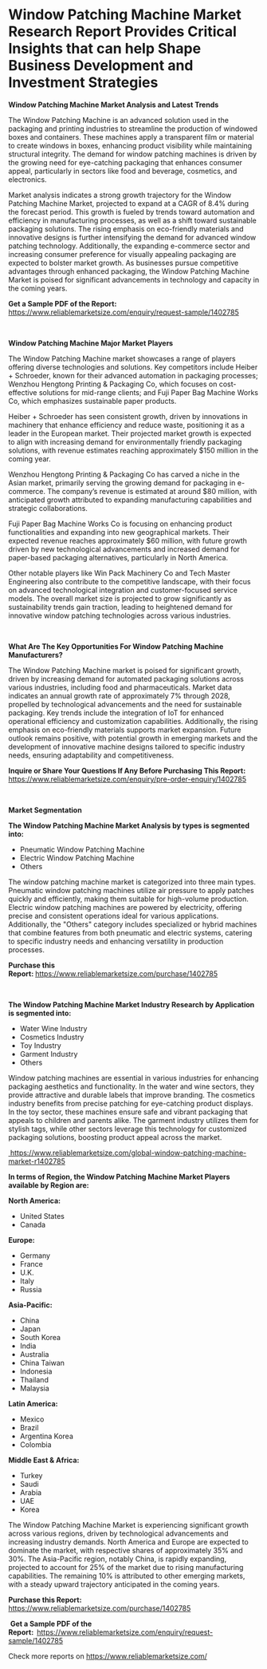 <p><h1>Window Patching Machine Market Research Report Provides Critical Insights that can help Shape Business Development and Investment Strategies</h1></p><p><strong>Window Patching Machine Market Analysis and Latest Trends</strong></p>
<p><p>The Window Patching Machine is an advanced solution used in the packaging and printing industries to streamline the production of windowed boxes and containers. These machines apply a transparent film or material to create windows in boxes, enhancing product visibility while maintaining structural integrity. The demand for window patching machines is driven by the growing need for eye-catching packaging that enhances consumer appeal, particularly in sectors like food and beverage, cosmetics, and electronics.</p><p>Market analysis indicates a strong growth trajectory for the Window Patching Machine Market, projected to expand at a CAGR of 8.4% during the forecast period. This growth is fueled by trends toward automation and efficiency in manufacturing processes, as well as a shift toward sustainable packaging solutions. The rising emphasis on eco-friendly materials and innovative designs is further intensifying the demand for advanced window patching technology. Additionally, the expanding e-commerce sector and increasing consumer preference for visually appealing packaging are expected to bolster market growth. As businesses pursue competitive advantages through enhanced packaging, the Window Patching Machine Market is poised for significant advancements in technology and capacity in the coming years.</p></p>
<p><strong>Get a Sample PDF of the Report:&nbsp;</strong> <a href="https://www.reliablemarketsize.com/enquiry/request-sample/1402785?utm_campaign=3112&utm_medium=2&utm_source=Github&utm_content=ia&utm_term=28032025&utm_id=window-patching-machine">https://www.reliablemarketsize.com/enquiry/request-sample/1402785</a></p>
<p>&nbsp;</p>
<p><strong>Window Patching Machine Major Market Players</strong></p>
<p><p>The Window Patching Machine market showcases a range of players offering diverse technologies and solutions. Key competitors include Heiber + Schroeder, known for their advanced automation in packaging processes; Wenzhou Hengtong Printing & Packaging Co, which focuses on cost-effective solutions for mid-range clients; and Fuji Paper Bag Machine Works Co, which emphasizes sustainable paper products. </p><p>Heiber + Schroeder has seen consistent growth, driven by innovations in machinery that enhance efficiency and reduce waste, positioning it as a leader in the European market. Their projected market growth is expected to align with increasing demand for environmentally friendly packaging solutions, with revenue estimates reaching approximately $150 million in the coming year.</p><p>Wenzhou Hengtong Printing & Packaging Co has carved a niche in the Asian market, primarily serving the growing demand for packaging in e-commerce. The company’s revenue is estimated at around $80 million, with anticipated growth attributed to expanding manufacturing capabilities and strategic collaborations.</p><p>Fuji Paper Bag Machine Works Co is focusing on enhancing product functionalities and expanding into new geographical markets. Their expected revenue reaches approximately $60 million, with future growth driven by new technological advancements and increased demand for paper-based packaging alternatives, particularly in North America.</p><p>Other notable players like Win Pack Machinery Co and Tech Master Engineering also contribute to the competitive landscape, with their focus on advanced technological integration and customer-focused service models. The overall market size is projected to grow significantly as sustainability trends gain traction, leading to heightened demand for innovative window patching technologies across various industries.</p></p>
<p>&nbsp;</p>
<p><strong>What Are The Key Opportunities For Window Patching Machine Manufacturers?</strong></p>
<p><p>The Window Patching Machine market is poised for significant growth, driven by increasing demand for automated packaging solutions across various industries, including food and pharmaceuticals. Market data indicates an annual growth rate of approximately 7% through 2028, propelled by technological advancements and the need for sustainable packaging. Key trends include the integration of IoT for enhanced operational efficiency and customization capabilities. Additionally, the rising emphasis on eco-friendly materials supports market expansion. Future outlook remains positive, with potential growth in emerging markets and the development of innovative machine designs tailored to specific industry needs, ensuring adaptability and competitiveness.</p></p>
<p><strong>Inquire or Share Your Questions If Any Before Purchasing This Report:</strong> <a href="https://www.reliablemarketsize.com/enquiry/pre-order-enquiry/1402785?utm_campaign=3112&utm_medium=2&utm_source=Github&utm_content=ia&utm_term=28032025&utm_id=window-patching-machine">https://www.reliablemarketsize.com/enquiry/pre-order-enquiry/1402785</a></p>
<p>&nbsp;</p>
<p><strong>Market Segmentation</strong></p>
<p><strong>The Window Patching Machine Market Analysis by types is segmented into:</strong></p>
<p><ul><li>Pneumatic Window Patching Machine</li><li>Electric Window Patching Machine</li><li>Others</li></ul></p>
<p><p>The window patching machine market is categorized into three main types. Pneumatic window patching machines utilize air pressure to apply patches quickly and efficiently, making them suitable for high-volume production. Electric window patching machines are powered by electricity, offering precise and consistent operations ideal for various applications. Additionally, the "Others" category includes specialized or hybrid machines that combine features from both pneumatic and electric systems, catering to specific industry needs and enhancing versatility in production processes.</p></p>
<p><strong>Purchase this Report:&nbsp;</strong><a href="https://www.reliablemarketsize.com/purchase/1402785?utm_campaign=3112&utm_medium=2&utm_source=Github&utm_content=ia&utm_term=28032025&utm_id=window-patching-machine">https://www.reliablemarketsize.com/purchase/1402785</a></p>
<p>&nbsp;</p>
<p><strong>The Window Patching Machine Market Industry Research by Application is segmented into:</strong></p>
<p><ul><li>Water Wine Industry</li><li>Cosmetics Industry</li><li>Toy Industry</li><li>Garment Industry</li><li>Others</li></ul></p>
<p><p>Window patching machines are essential in various industries for enhancing packaging aesthetics and functionality. In the water and wine sectors, they provide attractive and durable labels that improve branding. The cosmetics industry benefits from precise patching for eye-catching product displays. In the toy sector, these machines ensure safe and vibrant packaging that appeals to children and parents alike. The garment industry utilizes them for stylish tags, while other sectors leverage this technology for customized packaging solutions, boosting product appeal across the market.</p></p>
<p><a href="https://www.reliablemarketsize.com/global-window-patching-machine-market-r1402785?utm_campaign=3112&utm_medium=2&utm_source=Github&utm_content=ia&utm_term=28032025&utm_id=window-patching-machine">&nbsp;https://www.reliablemarketsize.com/global-window-patching-machine-market-r1402785</a></p>
<p><strong>In terms of Region, the Window Patching Machine Market Players available by Region are:</strong></p>
<p>
    <p> <strong> North America: </strong>
        <ul>
            <li>United States</li>
            <li>Canada</li>
        </ul>
        </p> 
    <p> <strong> Europe: </strong>
        <ul>
            <li>Germany</li>
            <li>France</li>
            <li>U.K.</li>
            <li>Italy</li>
            <li>Russia</li>
        </ul>
        </p> 
    <p> <strong> Asia-Pacific: </strong>
        <ul>
            <li>China</li>
            <li>Japan</li>
            <li>South Korea</li>
            <li>India</li>
            <li>Australia</li>
            <li>China Taiwan</li>
            <li>Indonesia</li>
            <li>Thailand</li>
            <li>Malaysia</li>
        </ul>
        </p> 
    <p> <strong> Latin America: </strong>
        <ul>
            <li>Mexico</li>
            <li>Brazil</li>
            <li>Argentina Korea</li>
            <li>Colombia</li>
        </ul>
        </p> 
    <p> <strong> Middle East & Africa: </strong>
        <ul>
            <li>Turkey</li>
            <li>Saudi</li>
            <li>Arabia</li>
            <li>UAE</li>
            <li>Korea</li>
        </ul>
    </p>
    </p>
<p><p>The Window Patching Machine Market is experiencing significant growth across various regions, driven by technological advancements and increasing industry demands. North America and Europe are expected to dominate the market, with respective shares of approximately 35% and 30%. The Asia-Pacific region, notably China, is rapidly expanding, projected to account for 25% of the market due to rising manufacturing capabilities. The remaining 10% is attributed to other emerging markets, with a steady upward trajectory anticipated in the coming years.</p></p>
<p><strong>Purchase this Report: </strong><a href="https://www.reliablemarketsize.com/purchase/1402785?utm_campaign=3112&utm_medium=2&utm_source=Github&utm_content=ia&utm_term=28032025&utm_id=window-patching-machine">https://www.reliablemarketsize.com/purchase/1402785</a></p>
<p>&nbsp;<strong>Get a Sample PDF of the Report:&nbsp;&nbsp;</strong><a href="https://www.reliablemarketsize.com/enquiry/request-sample/1402785?utm_campaign=3112&utm_medium=2&utm_source=Github&utm_content=ia&utm_term=28032025&utm_id=window-patching-machine">https://www.reliablemarketsize.com/enquiry/request-sample/1402785</a></p>
<p><strong></strong></p>
<p>Check more reports on <a href="https://www.reliablemarketsize.com/?utm_campaign=3112&utm_medium=2&utm_source=Github&utm_content=ia&utm_term=28032025&utm_id=window-patching-machine">https://www.reliablemarketsize.com/</a></p>